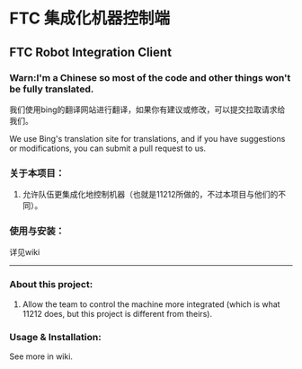 # FTC 集成化机器控制端
## FTC Robot Integration Client

### Warn:I'm a Chinese so most of the code and other things won't be fully translated.

我们使用bing的翻译网站进行翻译，如果你有建议或修改，可以提交拉取请求给我们。

We use Bing's translation site for translations, and if you have suggestions or modifications, you can submit a pull request to us.


### 关于本项目：

1. 允许队伍更集成化地控制机器（也就是11212所做的，不过本项目与他们的不同）。

### 使用与安装：
详见wiki

---

### About this project:

1. Allow the team to control the machine more integrated (which is what 11212 does, but this project is different from theirs).

### Usage & Installation:

See more in wiki.
